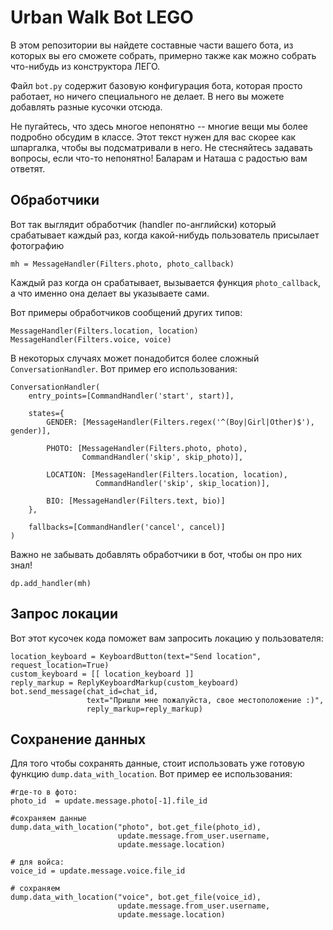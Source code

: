 # Urban Walk Bot LEGO
В этом репозитории вы найдете составные части вашего бота, из которых вы его сможете
собрать, примерно также как можно собрать что-нибудь из конструктора ЛЕГО.

Файл `bot.py` содержит базовую конфигурация бота, которая просто работает, но ничего
специального не делает. В него вы можете добавлять разные кусочки отсюда.

Не пугайтесь, что здесь многое непонятно -- многие вещи мы более подробно обсудим
в классе. Этот текст нужен для вас скорее как шпаргалка, чтобы вы подсматривали
в него. Не стесняйтесь задавать вопросы, если что-то непонятно! Баларам и Наташа
с радостью вам ответят.

## Обработчики

Вот так выглядит обработчик (handler по-английски) который срабатывает каждый раз,
когда какой-нибудь пользователь присылает фотографию
```
mh = MessageHandler(Filters.photo, photo_callback)
```
Каждый раз когда он срабатывает, вызывается функция `photo_callback`, а что именно
она делает вы указываете сами.

Вот примеры обработчиков сообщений других типов:
```
MessageHandler(Filters.location, location)
MessageHandler(Filters.voice, voice)
```

В некоторых случаях может понадобится более сложный `ConversationHandler`. Вот
пример его использования:
```
ConversationHandler(
    entry_points=[CommandHandler('start', start)],

    states={
        GENDER: [MessageHandler(Filters.regex('^(Boy|Girl|Other)$'), gender)],

        PHOTO: [MessageHandler(Filters.photo, photo),
                CommandHandler('skip', skip_photo)],

        LOCATION: [MessageHandler(Filters.location, location),
                   CommandHandler('skip', skip_location)],

        BIO: [MessageHandler(Filters.text, bio)]
    },

    fallbacks=[CommandHandler('cancel', cancel)]
)
```

Важно не забывать добавлять обработчики в бот, чтобы он про них знал!
```
dp.add_handler(mh)
```

## Запрос локации

Вот этот кусочек кода поможет вам запросить локацию у пользователя:

```
location_keyboard = KeyboardButton(text="Send location", request_location=True)
custom_keyboard = [[ location_keyboard ]]
reply_markup = ReplyKeyboardMarkup(custom_keyboard)
bot.send_message(chat_id=chat_id,
                 text="Пришли мне пожалуйста, свое местоположение :)",
                 reply_markup=reply_markup)
```


## Сохранение данных

Для того чтобы сохранять данные, стоит использовать уже готовую функцию `dump.data_with_location`.
Вот пример ее использования:
```
#где-то в фото:
photo_id  = update.message.photo[-1].file_id

#сохраняем данные
dump.data_with_location("photo", bot.get_file(photo_id),
                        update.message.from_user.username,
                        update.message.location)
                        
# для войса:
voice_id = update.message.voice.file_id

# сохраняем
dump.data_with_location("voice", bot.get_file(voice_id),
                        update.message.from_user.username,
                        update.message.location)
```
